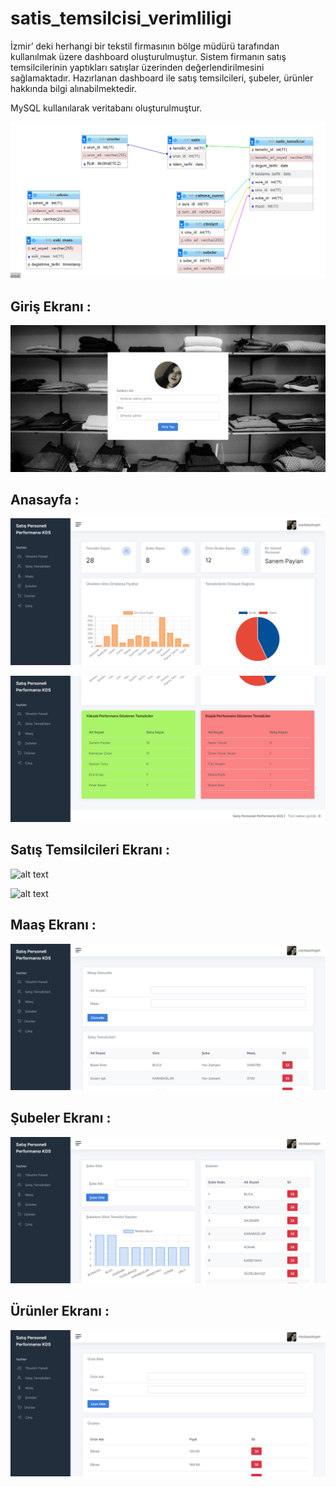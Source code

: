 # satis_temsilcisi_verimliligi

İzmir’ deki herhangi bir tekstil firmasının bölge müdürü tarafından kullanılmak üzere dashboard oluşturulmuştur. Sistem firmanın satış temsilcilerinin yaptıkları satışlar üzerinden değerlendirilmesini sağlamaktadır. Hazırlanan dashboard ile satış temsilcileri, şubeler, ürünler hakkında bilgi alınabilmektedir.

MySQL kullanılarak veritabanı oluşturulmuştur.

![alt text](https://github.com/ceyda-aydogan/satis_temsilcisi_verimliligi/blob/main/veritabani.png)

## Giriş Ekranı :

![alt text](https://github.com/ceyda-aydogan/satis_temsilcisi_verimliligi/blob/main/login_page.png)

## Anasayfa :

![alt text](https://github.com/ceyda-aydogan/satis_temsilcisi_verimliligi/blob/main/anasayfa.png)

![alt text](https://github.com/ceyda-aydogan/satis_temsilcisi_verimliligi/blob/main/anasayfa_2.png)

## Satış Temsilcileri Ekranı :

![alt text](https://github.com/ceyda-aydogan/satis_temsilcisi_verimliligi/blob/main/satıs_tem1.png)

![alt text](https://github.com/ceyda-aydogan/satis_temsilcisi_verimliligi/blob/main/satıs_tem2.png)

## Maaş Ekranı :

![alt text](https://github.com/ceyda-aydogan/satis_temsilcisi_verimliligi/blob/main/maas.png)

## Şubeler Ekranı :

![alt text](https://github.com/ceyda-aydogan/satis_temsilcisi_verimliligi/blob/main/sube.png)

## Ürünler Ekranı :

![alt text](https://github.com/ceyda-aydogan/satis_temsilcisi_verimliligi/blob/main/urun.png)
